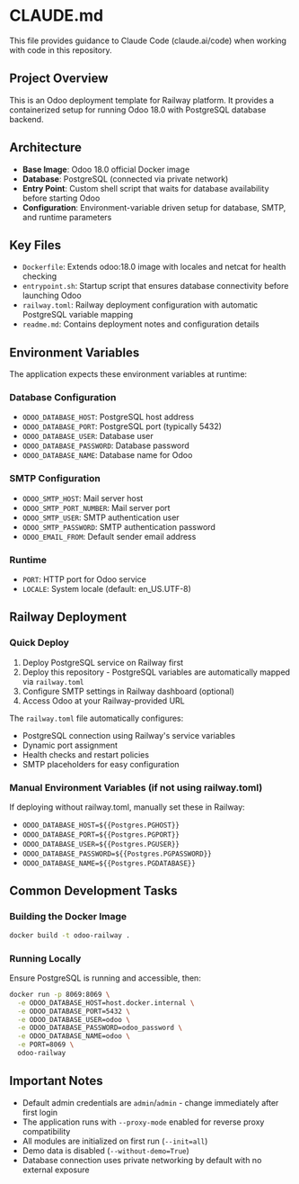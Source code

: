 # CLAUDE.md

This file provides guidance to Claude Code (claude.ai/code) when working with code in this repository.

## Project Overview

This is an Odoo deployment template for Railway platform. It provides a containerized setup for running Odoo 18.0 with PostgreSQL database backend.

## Architecture

- **Base Image**: Odoo 18.0 official Docker image
- **Database**: PostgreSQL (connected via private network)
- **Entry Point**: Custom shell script that waits for database availability before starting Odoo
- **Configuration**: Environment-variable driven setup for database, SMTP, and runtime parameters

## Key Files

- `Dockerfile`: Extends odoo:18.0 image with locales and netcat for health checking
- `entrypoint.sh`: Startup script that ensures database connectivity before launching Odoo
- `railway.toml`: Railway deployment configuration with automatic PostgreSQL variable mapping
- `readme.md`: Contains deployment notes and configuration details

## Environment Variables

The application expects these environment variables at runtime:

### Database Configuration
- `ODOO_DATABASE_HOST`: PostgreSQL host address
- `ODOO_DATABASE_PORT`: PostgreSQL port (typically 5432)
- `ODOO_DATABASE_USER`: Database user
- `ODOO_DATABASE_PASSWORD`: Database password
- `ODOO_DATABASE_NAME`: Database name for Odoo

### SMTP Configuration
- `ODOO_SMTP_HOST`: Mail server host
- `ODOO_SMTP_PORT_NUMBER`: Mail server port
- `ODOO_SMTP_USER`: SMTP authentication user
- `ODOO_SMTP_PASSWORD`: SMTP authentication password
- `ODOO_EMAIL_FROM`: Default sender email address

### Runtime
- `PORT`: HTTP port for Odoo service
- `LOCALE`: System locale (default: en_US.UTF-8)

## Railway Deployment

### Quick Deploy
1. Deploy PostgreSQL service on Railway first
2. Deploy this repository - PostgreSQL variables are automatically mapped via `railway.toml`
3. Configure SMTP settings in Railway dashboard (optional)
4. Access Odoo at your Railway-provided URL

The `railway.toml` file automatically configures:
- PostgreSQL connection using Railway's service variables
- Dynamic port assignment
- Health checks and restart policies
- SMTP placeholders for easy configuration

### Manual Environment Variables (if not using railway.toml)
If deploying without railway.toml, manually set these in Railway:
- `ODOO_DATABASE_HOST=${{Postgres.PGHOST}}`
- `ODOO_DATABASE_PORT=${{Postgres.PGPORT}}`
- `ODOO_DATABASE_USER=${{Postgres.PGUSER}}`
- `ODOO_DATABASE_PASSWORD=${{Postgres.PGPASSWORD}}`
- `ODOO_DATABASE_NAME=${{Postgres.PGDATABASE}}`

## Common Development Tasks

### Building the Docker Image
```bash
docker build -t odoo-railway .
```

### Running Locally
Ensure PostgreSQL is running and accessible, then:
```bash
docker run -p 8069:8069 \
  -e ODOO_DATABASE_HOST=host.docker.internal \
  -e ODOO_DATABASE_PORT=5432 \
  -e ODOO_DATABASE_USER=odoo \
  -e ODOO_DATABASE_PASSWORD=odoo_password \
  -e ODOO_DATABASE_NAME=odoo \
  -e PORT=8069 \
  odoo-railway
```

## Important Notes

- Default admin credentials are `admin`/`admin` - change immediately after first login
- The application runs with `--proxy-mode` enabled for reverse proxy compatibility
- All modules are initialized on first run (`--init=all`)
- Demo data is disabled (`--without-demo=True`)
- Database connection uses private networking by default with no external exposure